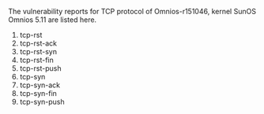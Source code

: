 The vulnerability reports for TCP protocol of Omnios-r151046, kernel SunOS Omnios 5.11 are listed here.
1. tcp-rst
2. tcp-rst-ack
3. tcp-rst-syn
4. tcp-rst-fin
5. tcp-rst-push
6. tcp-syn
7. tcp-syn-ack
8. tcp-syn-fin
9. tcp-syn-push
